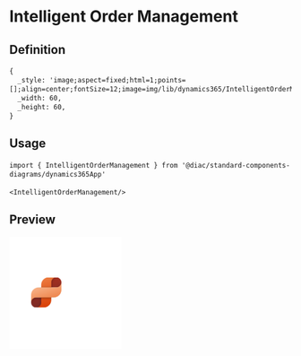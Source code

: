 # Intelligent Order Management

## Definition

```
{
  _style: 'image;aspect=fixed;html=1;points=[];align=center;fontSize=12;image=img/lib/dynamics365/IntelligentOrderManagement.svg;strokeColor=none;',
  _width: 60,
  _height: 60,
}
```

## Usage

```
import { IntelligentOrderManagement } from '@diac/standard-components-diagrams/dynamics365App'

<IntelligentOrderManagement/>
```

## Preview

<img src="./intelligent-order-management.png" width="200"/>
